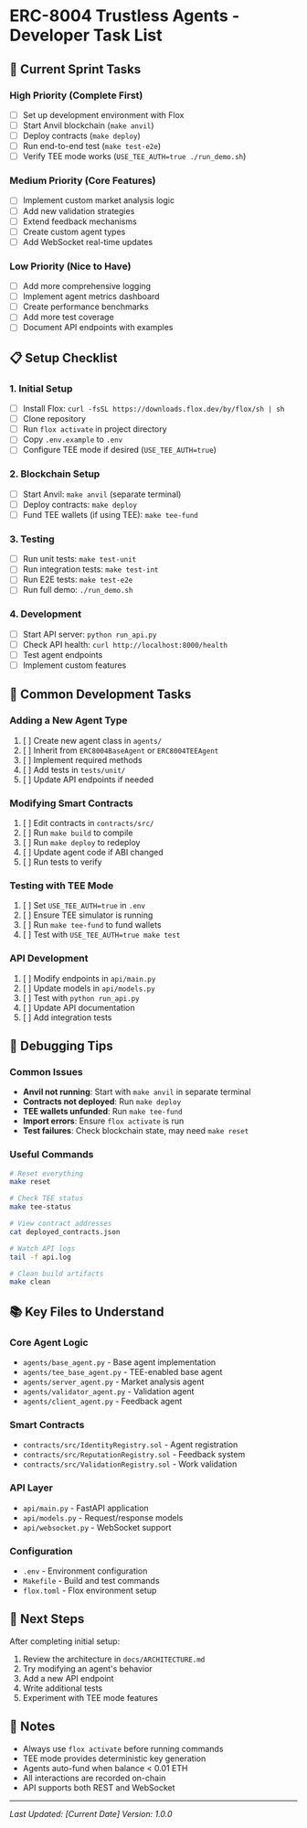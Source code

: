 # ERC-8004 Trustless Agents - Developer Task List

## 🎯 Current Sprint Tasks

### High Priority (Complete First)
- [ ] Set up development environment with Flox
- [ ] Start Anvil blockchain (`make anvil`)
- [ ] Deploy contracts (`make deploy`)
- [ ] Run end-to-end test (`make test-e2e`)
- [ ] Verify TEE mode works (`USE_TEE_AUTH=true ./run_demo.sh`)

### Medium Priority (Core Features)
- [ ] Implement custom market analysis logic
- [ ] Add new validation strategies
- [ ] Extend feedback mechanisms
- [ ] Create custom agent types
- [ ] Add WebSocket real-time updates

### Low Priority (Nice to Have)
- [ ] Add more comprehensive logging
- [ ] Implement agent metrics dashboard
- [ ] Create performance benchmarks
- [ ] Add more test coverage
- [ ] Document API endpoints with examples

## 📋 Setup Checklist

### 1. Initial Setup
- [ ] Install Flox: `curl -fsSL https://downloads.flox.dev/by/flox/sh | sh`
- [ ] Clone repository
- [ ] Run `flox activate` in project directory
- [ ] Copy `.env.example` to `.env`
- [ ] Configure TEE mode if desired (`USE_TEE_AUTH=true`)

### 2. Blockchain Setup
- [ ] Start Anvil: `make anvil` (separate terminal)
- [ ] Deploy contracts: `make deploy`
- [ ] Fund TEE wallets (if using TEE): `make tee-fund`

### 3. Testing
- [ ] Run unit tests: `make test-unit`
- [ ] Run integration tests: `make test-int`
- [ ] Run E2E tests: `make test-e2e`
- [ ] Run full demo: `./run_demo.sh`

### 4. Development
- [ ] Start API server: `python run_api.py`
- [ ] Check API health: `curl http://localhost:8000/health`
- [ ] Test agent endpoints
- [ ] Implement custom features

## 🔧 Common Development Tasks

### Adding a New Agent Type
1. [ ] Create new agent class in `agents/`
2. [ ] Inherit from `ERC8004BaseAgent` or `ERC8004TEEAgent`
3. [ ] Implement required methods
4. [ ] Add tests in `tests/unit/`
5. [ ] Update API endpoints if needed

### Modifying Smart Contracts
1. [ ] Edit contracts in `contracts/src/`
2. [ ] Run `make build` to compile
3. [ ] Run `make deploy` to redeploy
4. [ ] Update agent code if ABI changed
5. [ ] Run tests to verify

### Testing with TEE Mode
1. [ ] Set `USE_TEE_AUTH=true` in `.env`
2. [ ] Ensure TEE simulator is running
3. [ ] Run `make tee-fund` to fund wallets
4. [ ] Test with `USE_TEE_AUTH=true make test`

### API Development
1. [ ] Modify endpoints in `api/main.py`
2. [ ] Update models in `api/models.py`
3. [ ] Test with `python run_api.py`
4. [ ] Update API documentation
5. [ ] Add integration tests

## 🐛 Debugging Tips

### Common Issues
- **Anvil not running**: Start with `make anvil` in separate terminal
- **Contracts not deployed**: Run `make deploy`
- **TEE wallets unfunded**: Run `make tee-fund`
- **Import errors**: Ensure `flox activate` is run
- **Test failures**: Check blockchain state, may need `make reset`

### Useful Commands
```bash
# Reset everything
make reset

# Check TEE status
make tee-status

# View contract addresses
cat deployed_contracts.json

# Watch API logs
tail -f api.log

# Clean build artifacts
make clean
```

## 📚 Key Files to Understand

### Core Agent Logic
- `agents/base_agent.py` - Base agent implementation
- `agents/tee_base_agent.py` - TEE-enabled base agent
- `agents/server_agent.py` - Market analysis agent
- `agents/validator_agent.py` - Validation agent
- `agents/client_agent.py` - Feedback agent

### Smart Contracts
- `contracts/src/IdentityRegistry.sol` - Agent registration
- `contracts/src/ReputationRegistry.sol` - Feedback system
- `contracts/src/ValidationRegistry.sol` - Work validation

### API Layer
- `api/main.py` - FastAPI application
- `api/models.py` - Request/response models
- `api/websocket.py` - WebSocket support

### Configuration
- `.env` - Environment configuration
- `Makefile` - Build and test commands
- `flox.toml` - Flox environment setup

## 🚀 Next Steps

After completing initial setup:
1. Review the architecture in `docs/ARCHITECTURE.md`
2. Try modifying an agent's behavior
3. Add a new API endpoint
4. Write additional tests
5. Experiment with TEE mode features

## 📝 Notes

- Always use `flox activate` before running commands
- TEE mode provides deterministic key generation
- Agents auto-fund when balance < 0.01 ETH
- All interactions are recorded on-chain
- API supports both REST and WebSocket

---
*Last Updated: [Current Date]*
*Version: 1.0.0*